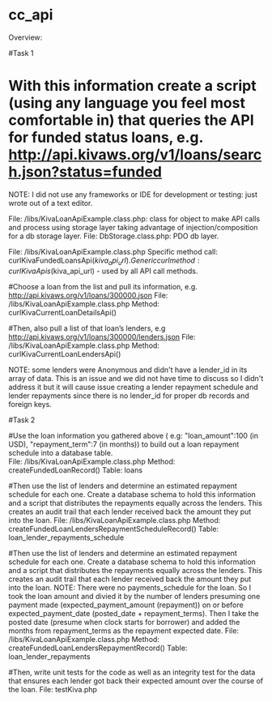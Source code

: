 # cc_api

Overview:

#Task 1

# With this information create a script (using any language you feel most comfortable in) that queries the API for funded status loans, e.g. http://api.kivaws.org/v1/loans/search.json?status=funded
NOTE: I did not use any frameworks or IDE for development or testing: just wrote out of a text editor.

File: /libs/KivaLoanApiExample.class.php: class for object to make API calls and process using storage layer
taking advantage of injection/composition for a db storage layer.
File: DbStorage.class.php: PDO db layer.

File: /libs/KivaLoanApiExample.class.php
Specific method call: curlKivaFundedLoansApi($kiva_api_url).
Generic curl method: curlKivaApis($kiva_api_url) - used by all API call methods.

#Choose a loan from the list and pull its information, e.g. http://api.kivaws.org/v1/loans/300000.json
File: /libs/KivaLoanApiExample.class.php
Method: curlKivaCurrentLoanDetailsApi()

#Then, also pull a list of that loan’s lenders, e.g http://api.kivaws.org/v1/loans/300000/lenders.json
File: /libs/KivaLoanApiExample.class.php
Method: curlKivaCurrentLoanLendersApi()

NOTE: some lenders were Anonymous and didn't have a lender_id in its array of data.
This is an issue and we did not have time to discuss so I didn't address it but it will cause
issue creating a lender repayment schedule and lender repayments since there is no lender_id for
proper db records and foreign keys.


#Task 2

#Use the loan information you gathered above ( e.g:  "loan_amount":100 (in USD), "repayment_term":7 (in months)) to build out a loan repayment schedule into a database table.  
File: /libs/KivaLoanApiExample.class.php
Method: createFundedLoanRecord()
Table: loans

#Then use the list of lenders and determine an estimated repayment schedule for each one. Create a database schema to hold this information and a script that distributes the repayments equally across the lenders. This creates an audit trail that each lender received back the amount they put into the loan.
File: /libs/KivaLoanApiExample.class.php
Method: createFundedLoanLendersRepaymentScheduleRecord()
Table: loan_lender_repayments_schedule

#Then use the list of lenders and determine an estimated repayment schedule for each one. Create a database schema to hold this information and a script that distributes the repayments equally across the lenders. This creates an audit trail that each lender received back the amount they put into the loan.
NOTE: There were no payments_schedule for the loan. So I took the loan amount and divied it by the number
of lenders presuming one payment made (expected_payment_amount (repayment)) on or before expected_payment_date (posted_date + repayment_terms).
Then I take the posted date (presume when clock starts for borrower) and added the months from repayment_terms as the repayment expected date.
File: /libs/KivaLoanApiExample.class.php
Method: createFundedLoanLendersRepaymentRecord()
Table: loan_lender_repayments

#Then, write unit tests for the code as well as an integrity test for the data that ensures each lender got back their expected amount over the course of the loan.
File: testKiva.php